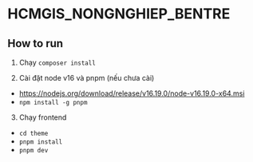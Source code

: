 # HCMGIS_NONGNGHIEP_BENTRE

## How to run

1. Chạy `composer install`

2. Cài đặt node v16 và pnpm (nếu chưa cài)

- https://nodejs.org/download/release/v16.19.0/node-v16.19.0-x64.msi
- `npm install -g pnpm`

3. Chạy frontend

- `cd theme`
- `pnpm install`
- `pnpm dev`
